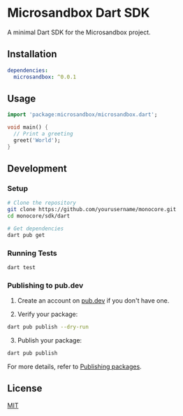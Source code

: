 # Microsandbox Dart SDK

A minimal Dart SDK for the Microsandbox project.

## Installation

```yaml
dependencies:
  microsandbox: ^0.0.1
```

## Usage

```dart
import 'package:microsandbox/microsandbox.dart';

void main() {
  // Print a greeting
  greet('World');
}
```

## Development

### Setup

```bash
# Clone the repository
git clone https://github.com/yourusername/monocore.git
cd monocore/sdk/dart

# Get dependencies
dart pub get
```

### Running Tests

```bash
dart test
```

### Publishing to pub.dev

1. Create an account on [pub.dev](https://pub.dev/) if you don't have one.

2. Verify your package:

```bash
dart pub publish --dry-run
```

3. Publish your package:

```bash
dart pub publish
```

For more details, refer to [Publishing packages](https://dart.dev/tools/pub/publishing).

## License

[MIT](LICENSE)
